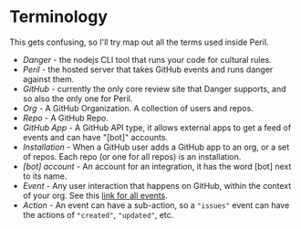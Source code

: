 # Terminology

This gets confusing, so I'll try map out all the terms used inside Peril.

* *Danger* - the nodejs CLI tool that runs your code for cultural rules.
* *Peril* - the hosted server that takes GitHub events and runs danger against them.
* *GitHub* - currently the only core review site that Danger supports, and so also the only one for Peril.
* *Org* - A GitHub Organization. A collection of users and repos.
* *Repo* - A GitHub Repo.
* *GitHub App* - A GitHub API type, it allows external apps to get a feed of events and can have "[bot]" accounts.
* *Installation* - When a GitHub user adds a GitHub app to an org, or a set of repos. Each repo (or one for all repos) is an installation.
* *[bot] account* - An account for an integration, it has the word [bot] next to its name.
* *Event* - Any user interaction that happens on GitHub, within the context of your org. See this [link for all events](https://developer.github.com/webhooks/#events).
* *Action* - An event can have a sub-action, so a `"issues"` event can have the actions of `"created"`, `"updated"`, etc.

